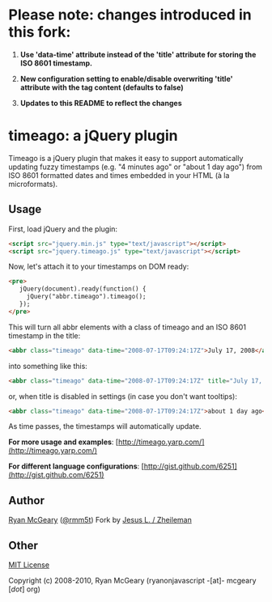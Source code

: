 # Please note: changes introduced in this fork:

1) **Use 'data-time' attribute instead of the 'title' attribute for storing the ISO 8601 timestamp.**

2) **New configuration setting to enable/disable overwriting 'title' attribute with the tag content (defaults to false)**

3) **Updates to this README to reflect the changes**

# timeago: a jQuery plugin

Timeago is a jQuery plugin that makes it easy to support automatically updating
fuzzy timestamps (e.g. "4 minutes ago" or "about 1 day ago") from ISO 8601
formatted dates and times embedded in your HTML (à la microformats).

## Usage

First, load jQuery and the plugin:

```html
<script src="jquery.min.js" type="text/javascript"></script>
<script src="jquery.timeago.js" type="text/javascript"></script>
```

Now, let's attach it to your timestamps on DOM ready:

```html
<pre>
   jQuery(document).ready(function() {
     jQuery("abbr.timeago").timeago();
   });
</pre>
```

This will turn all abbr elements with a class of timeago and an ISO 8601 timestamp in the title:

```html
<abbr class="timeago" data-time="2008-07-17T09:24:17Z">July 17, 2008</abbr>
```

into something like this:

```html
<abbr class="timeago" data-time="2008-07-17T09:24:17Z" title="July 17, 2008">about 1 day ago</abbr>
```

or, when title is disabled in settings (in case you don't want tooltips):

```html
<abbr class="timeago" data-time="2008-07-17T09:24:17Z">about 1 day ago</abbr>
```

As time passes, the timestamps will automatically update.

**For more usage and examples**: [http://timeago.yarp.com/](http://timeago.yarp.com/)

**For different language configurations**: [http://gist.github.com/6251](http://gist.github.com/6251)

## Author

[Ryan McGeary](http://ryan.mcgeary.org) ([@rmm5t](http://twitter.com/rmm5t))
Fork by [Jesus L. / Zheileman](http://jesuslaiz.com)

## Other

[MIT License](http://www.opensource.org/licenses/mit-license.php)

Copyright (c) 2008-2010, Ryan McGeary (ryanonjavascript -[at]- mcgeary [*dot*] org)
